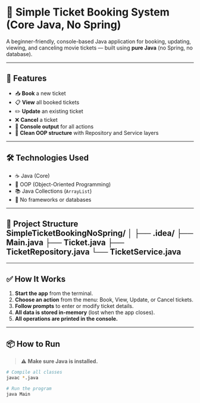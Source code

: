# 🎫 Simple Ticket Booking System (Core Java, No Spring)

A beginner-friendly, console-based Java application for booking, updating, viewing, and canceling movie tickets — built using **pure Java** (no Spring, no database).

---

## 🚀 Features

- 📥 **Book** a new ticket
- 📋 **View** all booked tickets
- ✏️ **Update** an existing ticket
- ❌ **Cancel** a ticket
- 🧾 **Console output** for all actions
- 🧼 **Clean OOP structure** with Repository and Service layers

---

## 🛠️ Technologies Used

- ☕ Java (Core)
- 🧩 OOP (Object-Oriented Programming)
- 📚 Java Collections (`ArrayList`)
- 🚫 No frameworks or databases

---

## 📁 Project Structure   SimpleTicketBookingNoSpring/ │ ├── .idea/ ├── Main.java ├── Ticket.java ├── TicketRepository.java  └── TicketService.java 



---

## ✅ How It Works

1. **Start the app** from the terminal.
2. **Choose an action** from the menu: Book, View, Update, or Cancel tickets.
3. **Follow prompts** to enter or modify ticket details.
4. **All data is stored in-memory** (lost when the app closes).
5. **All operations are printed in the console.**

---

## 📦 How to Run

> ⚠️ **Make sure Java is installed.**

```bash
# Compile all classes
javac *.java

# Run the program
java Main

